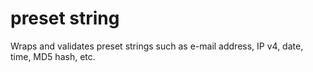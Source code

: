 preset string
=============

Wraps and validates preset strings such as e-mail address, IP v4, date, time, MD5 hash, etc.

